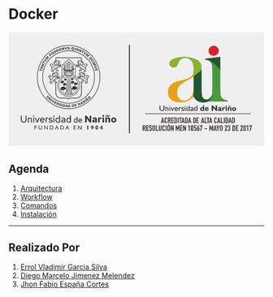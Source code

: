 # **Docker**

![Img_001](Img/Img_001.png)

## **Agenda**

1. [Arquitectura][1_0]
1. [Workflow][1_1]
1. [Comandos][1_2]
1. [Instalación][1_3]

[1_0]:https://github.com/Errol-Garcia/Docker/tree/main/1-Arquitectura

[1_1]:https://github.com/Errol-Garcia/Docker/tree/main/2-Workflow

[1_2]:https://github.com/Errol-Garcia/Docker/tree/main/3-Comandos

[1_3]:https://github.com/Errol-Garcia/Docker/tree/main/4-Instalacion

---

## **Realizado Por**

1. [Errol Vladimir Garcia Silva][1_4]
1. [Diego Marcelo Jimenez Melendez][1_5]
1. [Jhon Fabio España Cortes][1_6]

[1_4]:https://github.com/Errol-Garcia

[1_5]:https://github.com/jimdgo12

[1_6]:https://github.com/JhonFabioEC